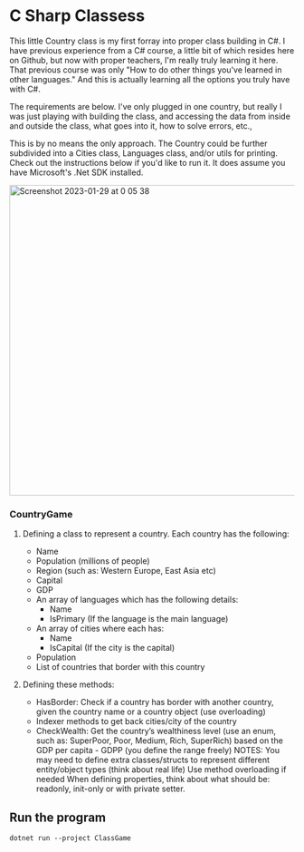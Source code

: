 # C Sharp Classess

This little Country class is my first forray into proper class building in C#. I have previous experience from a C#
course, a little bit of which resides here on Github, but now with proper teachers, I'm really truly learning it here.
That previous course was only "How to do other things you've learned in other languages." And this is actually learning all the options you truly have with C#.

The requirements are below. I've only plugged in one country, but really I was just playing with building the class, and accessing the data from inside and outside the class, what goes into it, how to solve errors, etc.,

This is by no means the only approach. The Country could be further subdivided into a Cities class, Languages class, and/or utils for printing. Check out the instructions below if you'd like to run it. It does assume you have Microsoft's .Net SDK installed.

<img width="548" alt="Screenshot 2023-01-29 at 0 05 38" src="https://user-images.githubusercontent.com/40215472/215293180-b86f9741-531c-47bc-ab1f-8cda29692d41.png">

### CountryGame

1. Defining a class to represent a country. Each country has the following:

    - Name
    - Population (millions of people)
    - Region (such as: Western Europe, East Asia etc)
    - Capital
    - GDP
    - An array of languages which has the following details:
        - Name
        - IsPrimary (If the language is the main language)
    - An array of cities where each has:
        - Name
        - IsCapital (If the city is the capital)
    - Population
    - List of countries that border with this country

2. Defining these methods:

    - HasBorder: Check if a country has border with another country, given the country name or a country object (use overloading)
    - Indexer methods to get back cities/city of the country
    - CheckWealth: Get the country’s wealthiness level (use an enum, such as: SuperPoor, Poor, Medium, Rich, SuperRich) based on the GDP per capita - GDPP (you define the range freely)
NOTES:
You may need to define extra classes/structs to represent different entity/object types (think about real life)
Use method overloading if needed
When defining properties, think about what should be: readonly, init-only or with private setter.


## Run the program

`dotnet run --project ClassGame`
